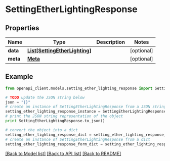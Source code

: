 # SettingEtherLightingResponse


## Properties

Name | Type | Description | Notes
------------ | ------------- | ------------- | -------------
**data** | [**List[SettingEtherLighting]**](SettingEtherLighting.md) |  | [optional] 
**meta** | [**Meta**](Meta.md) |  | [optional] 

## Example

```python
from openapi_client.models.setting_ether_lighting_response import SettingEtherLightingResponse

# TODO update the JSON string below
json = "{}"
# create an instance of SettingEtherLightingResponse from a JSON string
setting_ether_lighting_response_instance = SettingEtherLightingResponse.from_json(json)
# print the JSON string representation of the object
print SettingEtherLightingResponse.to_json()

# convert the object into a dict
setting_ether_lighting_response_dict = setting_ether_lighting_response_instance.to_dict()
# create an instance of SettingEtherLightingResponse from a dict
setting_ether_lighting_response_form_dict = setting_ether_lighting_response.from_dict(setting_ether_lighting_response_dict)
```
[[Back to Model list]](../README.md#documentation-for-models) [[Back to API list]](../README.md#documentation-for-api-endpoints) [[Back to README]](../README.md)


